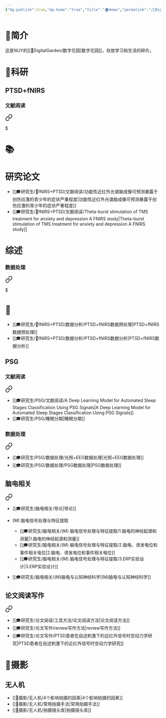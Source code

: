 ```yaml
---
{"dg-publish":true,"dg-home":"true","title":"🏠Home","permalink":"/🌼DigitalGarden/🏠Home/","tags":["gardenEntry"],"dgPassFrontmatter":true}
---
```


# 🤩简介

这是WJY的[[🌼DigitalGarden/数字花园\|数字花园]]，存放学习和生活的碎片。

# 🔬科研
## PTSD+fNIRS
### 文献阅读


<div class="transclusion internal-embed is-loaded"><a class="markdown-embed-link" href="//f-nirs-ptsd///" aria-label="Open link"><svg xmlns="http://www.w3.org/2000/svg" width="24" height="24" viewBox="0 0 24 24" fill="none" stroke="currentColor" stroke-width="2" stroke-linecap="round" stroke-linejoin="round" class="svg-icon lucide-link"><path d="M10 13a5 5 0 0 0 7.54.54l3-3a5 5 0 0 0-7.07-7.07l-1.72 1.71"></path><path d="M14 11a5 5 0 0 0-7.54-.54l-3 3a5 5 0 0 0 7.07 7.07l1.71-1.71"></path></svg></a><div class="markdown-embed">

$<div class="markdown-embed-title">

# 📚

</div>



# 研究论文
+ [[🎓研究生/🌙fNIRS+PTSD/文献阅读/功能性近红外光谱脑成像可预测暴露于创伤应激的青少年的症状严重程度\|功能性近红外光谱脑成像可预测暴露于创伤应激的青少年的症状严重程度]]
+ [[🎓研究生/🌙fNIRS+PTSD/文献阅读/Theta-burst stimulation of TMS treatment for anxiety and depression A FNIRS study\|Theta-burst stimulation of TMS treatment for anxiety and depression A FNIRS study]]

# 综述

</div></div>

### 数据处理


<div class="transclusion internal-embed is-loaded"><a class="markdown-embed-link" href="//f-nirs-ptsd///" aria-label="Open link"><svg xmlns="http://www.w3.org/2000/svg" width="24" height="24" viewBox="0 0 24 24" fill="none" stroke="currentColor" stroke-width="2" stroke-linecap="round" stroke-linejoin="round" class="svg-icon lucide-link"><path d="M10 13a5 5 0 0 0 7.54.54l3-3a5 5 0 0 0-7.07-7.07l-1.72 1.71"></path><path d="M14 11a5 5 0 0 0-7.54-.54l-3 3a5 5 0 0 0 7.07 7.07l1.71-1.71"></path></svg></a><div class="markdown-embed">

$<div class="markdown-embed-title">

# 🔢

</div>




+ [[🎓研究生/🌙fNIRS+PTSD/数据分析/PTSD+fNIRS数据预处理\|PTSD+fNIRS数据预处理]]
+ [[🎓研究生/🌙fNIRS+PTSD/数据分析/PTSD+fNIRS数据分析\|PTSD+fNIRS数据分析]]

</div></div>

## PSG
### 文献阅读


<div class="transclusion internal-embed is-loaded"><a class="markdown-embed-link" href="//psg///" aria-label="Open link"><svg xmlns="http://www.w3.org/2000/svg" width="24" height="24" viewBox="0 0 24 24" fill="none" stroke="currentColor" stroke-width="2" stroke-linecap="round" stroke-linejoin="round" class="svg-icon lucide-link"><path d="M10 13a5 5 0 0 0 7.54.54l3-3a5 5 0 0 0-7.07-7.07l-1.72 1.71"></path><path d="M14 11a5 5 0 0 0-7.54-.54l-3 3a5 5 0 0 0 7.07 7.07l1.71-1.71"></path></svg></a><div class="markdown-embed">





+ [[🎓研究生/PSG/文献阅读/A Deep Learning Model for Automated Sleep Stages Classification Using PSG Signals\|A Deep Learning Model for Automated Sleep Stages Classification Using PSG Signals]]
+ [[🎓研究生/PSG/睡眠分期\|睡眠分期]]


</div></div>

### 数据处理


<div class="transclusion internal-embed is-loaded"><a class="markdown-embed-link" href="//psg///" aria-label="Open link"><svg xmlns="http://www.w3.org/2000/svg" width="24" height="24" viewBox="0 0 24 24" fill="none" stroke="currentColor" stroke-width="2" stroke-linecap="round" stroke-linejoin="round" class="svg-icon lucide-link"><path d="M10 13a5 5 0 0 0 7.54.54l3-3a5 5 0 0 0-7.07-7.07l-1.72 1.71"></path><path d="M14 11a5 5 0 0 0-7.54-.54l-3 3a5 5 0 0 0 7.07 7.07l1.71-1.71"></path></svg></a><div class="markdown-embed">





+ [[🎓研究生/PSG/数据处理/光照+EEG数据处理\|光照+EEG数据处理]]
+ [[🎓研究生/PSG/数据处理/PSG数据处理\|PSG数据处理]]

</div></div>


## 脑电相关


<div class="transclusion internal-embed is-loaded"><a class="markdown-embed-link" href="////" aria-label="Open link"><svg xmlns="http://www.w3.org/2000/svg" width="24" height="24" viewBox="0 0 24 24" fill="none" stroke="currentColor" stroke-width="2" stroke-linecap="round" stroke-linejoin="round" class="svg-icon lucide-link"><path d="M10 13a5 5 0 0 0 7.54.54l3-3a5 5 0 0 0-7.07-7.07l-1.72 1.71"></path><path d="M14 11a5 5 0 0 0-7.54-.54l-3 3a5 5 0 0 0 7.07 7.07l1.71-1.71"></path></svg></a><div class="markdown-embed">





- [[🎓研究生/脑电相关/导论\|导论]]

- (M) 脑电信号处理与特征提取
	- [[🎓研究生/脑电相关/(M) 脑电信号处理与特征提取/1.脑电的神经起源和测量\|1.脑电的神经起源和测量]]
	- [[🎓研究生/脑电相关/(M) 脑电信号处理与特征提取/2.脑电、诱发电位和事件相关电位\|2.脑电、诱发电位和事件相关电位]]
	- [[🎓研究生/脑电相关/(M) 脑电信号处理与特征提取/3.ERP实验设计\|3.ERP实验设计]]
- [[🎓研究生/脑电相关/(M)脑电与认知神经科学\|(M)脑电与认知神经科学]]

</div></div>

## 论文阅读写作


<div class="transclusion internal-embed is-loaded"><a class="markdown-embed-link" href="////" aria-label="Open link"><svg xmlns="http://www.w3.org/2000/svg" width="24" height="24" viewBox="0 0 24 24" fill="none" stroke="currentColor" stroke-width="2" stroke-linecap="round" stroke-linejoin="round" class="svg-icon lucide-link"><path d="M10 13a5 5 0 0 0 7.54.54l3-3a5 5 0 0 0-7.07-7.07l-1.72 1.71"></path><path d="M14 11a5 5 0 0 0-7.54-.54l-3 3a5 5 0 0 0 7.07 7.07l1.71-1.71"></path></svg></a><div class="markdown-embed">




+ [[🎓研究生/论文阅读/工具方法/论文阅读方法\|论文阅读方法]]
+ [[🎓研究生/论文写作/review写作方法\|review写作方法]]
+ [[🎓研究生/论文写作/PTSD患者在自述刺激下的近红外信号时空动力学研究\|PTSD患者在自述刺激下的近红外信号时空动力学研究]]

</div></div>

# 📸摄影
## 无人机


<div class="transclusion internal-embed is-loaded"><div class="markdown-embed">



+ [[📸摄影/无人机/4个影响拍摄的因素\|4个影响拍摄的因素]]
+ [[📸摄影/无人机/常用拍摄手法\|常用拍摄手法]]
+ [[📸摄影/无人机/拍摄镜头库\|拍摄镜头库]]

</div></div>
